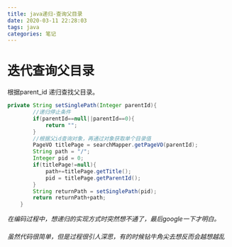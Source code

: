 ```yaml
---
title: java递归-查询父目录
date: 2020-03-11 22:28:03
tags: java
categories: 笔记
---
```


# 迭代查询父目录

根据parent_id  递归查找父目录。

```java
private String setSinglePath(Integer parentId){
        //递归停止条件
        if(parentId==null||parentId==0){
            return "";
        }
        //根据父id查询对象，再通过对象获取单个目录值
        PageVO titlePage = searchMapper.getPageVO(parentId);
        String path = "/";
        Integer pid = 0;
        if(titlePage!=null){
            path+=titlePage.getTitle();
            pid = titlePage.getParentId();
        }
        String returnPath = setSinglePath(pid);
        return returnPath+path;
    }
```



*在编码过程中，想递归的实现方式时突然想不通了，最后google一下才明白。*

###### *虽然代码很简单，但是过程很引人深思，有的时候钻牛角尖去想反而会越想越乱*